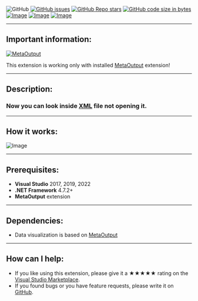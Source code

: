 ![GitHub](https://img.shields.io/github/license/viacheslav-lozinskyi/Preview-XML)
[![GitHub issues](https://img.shields.io/github/issues/viacheslav-lozinskyi/Preview-XML)](https://github.com/viacheslav-lozinskyi/Preview-XML/issues)
[![GitHub Repo stars](https://img.shields.io/github/stars/viacheslav-lozinskyi/Preview-XML)](https://github.com/viacheslav-lozinskyi/Preview-XML/stargazers)
[![GitHub code size in bytes](https://img.shields.io/github/languages/code-size/viacheslav-lozinskyi/Preview-XML)](https://github.com/viacheslav-lozinskyi/Preview-XML)
[![Image](https://img.shields.io/badge/VS-2022-blueviolet)](https://marketplace.visualstudio.com/items?itemName=ViacheslavLozinskyi.MetaOutput-2022)
[![Image](https://img.shields.io/badge/VS-2019-blueviolet)](https://marketplace.visualstudio.com/items?itemName=ViacheslavLozinskyi.MetaOutput-2019)
[![Image](https://img.shields.io/badge/VS-2017-blueviolet)](https://marketplace.visualstudio.com/items?itemName=ViacheslavLozinskyi.MetaOutput-2019)

---

## Important information:
[![MetaOutput](https://www.metaoutput.net/_functions/watch?utm_source=github.com&utm_medium=referral&utm_campaign=view-on-github&utm_content=Preview-XML&source=GITHUB&size=128x128&project=Preview-XML&url=https://github.com/viacheslav-lozinskyi/Preview-XML)](https://www.metaoutput.net/)

This extension is working only with installed [MetaOutput](https://www.metaoutput.net/) extension!

---

## Description:
### Now you can look inside [XML](https://en.wikipedia.org/wiki/XML) file not opening it.

---

## How it works:
![Image](https://viacheslav-lozinskyi.github.io/Preview-XML/resource/video/Presentation1.gif)

---

## Prerequisites:
- **Visual Studio** 2017, 2019, 2022
- **.NET Framework** 4.7.2+
- **MetaOutput** extension

---

## Dependencies:
- Data visualization is based on [MetaOutput](https://www.metaoutput.net/)

---

## How can I help:
- If you like using this extension, please give it a ★★★★★ rating on the [Visual Studio Marketplace](https://marketplace.visualstudio.com/items?itemName=ViacheslavLozinskyi.Preview-XML&ssr=false#review-details).
- If you found bugs or you have feature requests, please write it on [GitHub](https://github.com/viacheslav-lozinskyi/Preview-XML).

